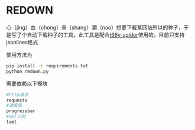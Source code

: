 # REDOWN

心（jing）血（chong）来（shang）潮（nao）想要下载某网站所以的种子，于是写了个自动下载种子的工具，此工具是配合[t66y-spider](https://github.com/hejianjun/t66y-spider)使用的，目前只支持jsonlines格式

使用方法为

```bash
pip install -r requirements.txt
python rmdown.py
```

需要依赖以下模块

```py
#http请求
requests
#进度条
progressbar
#xml识别
lxml
```

```bash

```

